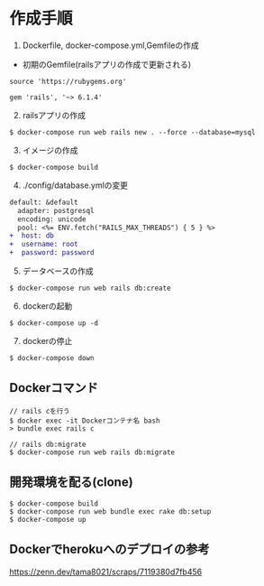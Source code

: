 # 作成手順

1. Dockerfile, docker-compose.yml,Gemfileの作成

- 初期のGemfile(railsアプリの作成で更新される)
```
source 'https://rubygems.org'

gem 'rails', '~> 6.1.4'
```

2. railsアプリの作成

```
$ docker-compose run web rails new . --force --database=mysql
```

3. イメージの作成

```
$ docker-compose build
```

4. ./config/database.ymlの変更

```diff 
default: &default
  adapter: postgresql
  encoding: unicode
  pool: <%= ENV.fetch("RAILS_MAX_THREADS") { 5 } %>
+  host: db
+  username: root
+  password: password
```

5. データベースの作成

```
$ docker-compose run web rails db:create
```

6. dockerの起動

```
$ docker-compose up -d
```

7. dockerの停止

```
$ docker-compose down
```

## Dockerコマンド

```
// rails cを行う
$ docker exec -it Dockerコンテナ名 bash
> bundle exec rails c

// rails db:migrate
$ docker-compose run web rails db:migrate

```

## 開発環境を配る(clone)

```
$ docker-compose build
$ docker-compose run web bundle exec rake db:setup
$ docker-compose up
```

## Dockerでherokuへのデプロイの参考

https://zenn.dev/tama8021/scraps/7119380d7fb456
